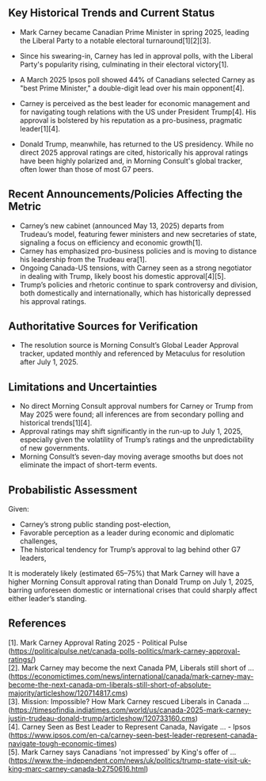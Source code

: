 ## Key Historical Trends and Current Status

- Mark Carney became Canadian Prime Minister in spring 2025, leading the Liberal Party to a notable electoral turnaround[1][2][3].
- Since his swearing-in, Carney has led in approval polls, with the Liberal Party's popularity rising, culminating in their electoral victory[1].
- A March 2025 Ipsos poll showed 44% of Canadians selected Carney as "best Prime Minister," a double-digit lead over his main opponent[4].
- Carney is perceived as the best leader for economic management and for navigating tough relations with the US under President Trump[4]. His approval is bolstered by his reputation as a pro-business, pragmatic leader[1][4].

- Donald Trump, meanwhile, has returned to the US presidency. While no direct 2025 approval ratings are cited, historically his approval ratings have been highly polarized and, in Morning Consult's global tracker, often lower than those of most G7 peers.

## Recent Announcements/Policies Affecting the Metric

- Carney’s new cabinet (announced May 13, 2025) departs from Trudeau’s model, featuring fewer ministers and new secretaries of state, signaling a focus on efficiency and economic growth[1].
- Carney has emphasized pro-business policies and is moving to distance his leadership from the Trudeau era[1].
- Ongoing Canada-US tensions, with Carney seen as a strong negotiator in dealing with Trump, likely boost his domestic approval[4][5].
- Trump’s policies and rhetoric continue to spark controversy and division, both domestically and internationally, which has historically depressed his approval ratings.

## Authoritative Sources for Verification

- The resolution source is Morning Consult’s Global Leader Approval tracker, updated monthly and referenced by Metaculus for resolution after July 1, 2025.

## Limitations and Uncertainties

- No direct Morning Consult approval numbers for Carney or Trump from May 2025 were found; all inferences are from secondary polling and historical trends[1][4].
- Approval ratings may shift significantly in the run-up to July 1, 2025, especially given the volatility of Trump’s ratings and the unpredictability of new governments.
- Morning Consult’s seven-day moving average smooths but does not eliminate the impact of short-term events.

## Probabilistic Assessment

Given:
- Carney’s strong public standing post-election,
- Favorable perception as a leader during economic and diplomatic challenges,
- The historical tendency for Trump’s approval to lag behind other G7 leaders,

It is moderately likely (estimated 65–75%) that Mark Carney will have a higher Morning Consult approval rating than Donald Trump on July 1, 2025, barring unforeseen domestic or international crises that could sharply affect either leader’s standing.

## References
[1]. Mark Carney Approval Rating 2025 - Political Pulse (https://politicalpulse.net/canada-polls-politics/mark-carney-approval-ratings/)  
[2]. Mark Carney may become the next Canada PM, Liberals still short of ... (https://economictimes.com/news/international/canada/mark-carney-may-become-the-next-canada-pm-liberals-still-short-of-absolute-majority/articleshow/120714817.cms)  
[3]. Mission: Impossible? How Mark Carney rescued Liberals in Canada ... (https://timesofindia.indiatimes.com/world/us/canada-2025-mark-carney-justin-trudeau-donald-trump/articleshow/120733160.cms)  
[4]. Carney Seen as Best Leader to Represent Canada, Navigate ... - Ipsos (https://www.ipsos.com/en-ca/carney-seen-best-leader-represent-canada-navigate-tough-economic-times)  
[5]. Mark Carney says Canadians 'not impressed' by King's offer of ... (https://www.the-independent.com/news/uk/politics/trump-state-visit-uk-king-marc-carney-canada-b2750616.html)